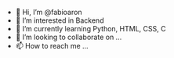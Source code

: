 - 👋 Hi, I’m @fabioaron
- 👀 I’m interested in Backend
- 🌱 I’m currently learning Python, HTML, CSS, C
- 💞️ I’m looking to collaborate on ...
- 📫 How to reach me ...

<!---
fabioaron/fabioaron is a ✨ special ✨ repository because its `README.md` (this file) appears on your GitHub profile.
You can click the Preview link to take a look at your changes.
--->
